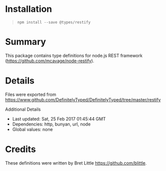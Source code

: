 # Installation
> `npm install --save @types/restify`

# Summary
This package contains type definitions for node.js REST framework (https://github.com/mcavage/node-restify).

# Details
Files were exported from https://www.github.com/DefinitelyTyped/DefinitelyTyped/tree/master/restify

Additional Details
 * Last updated: Sat, 25 Feb 2017 01:45:44 GMT
 * Dependencies: http, bunyan, url, node
 * Global values: none

# Credits
These definitions were written by Bret Little <https://github.com/blittle>.
